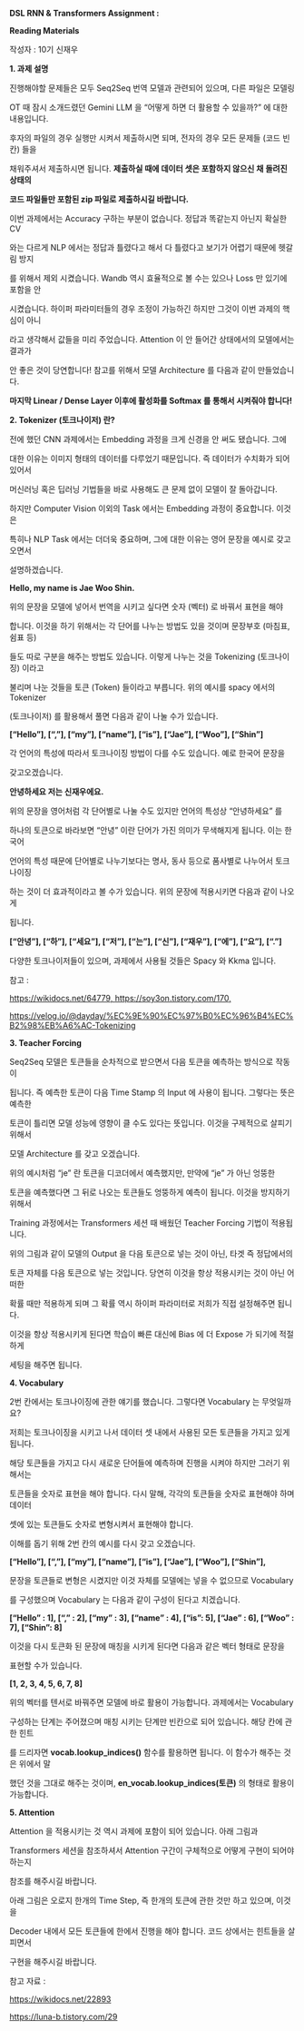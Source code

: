 ﻿<a name="br1"></a> 

**DSL RNN & Transformers Assignment :**

**Reading Materials**

작성자 : 10기 신재우

**1. 과제 설명**

진행해야할 문제들은 모두 Seq2Seq 번역 모델과 관련되어 있으며, 다른 파일은 모델링

OT 때 잠시 소개드렸던 Gemini LLM 을 “어떻게 하면 더 활용할 수 있을까?” 에 대한 내용입니다.

후자의 파일의 경우 실행만 시켜서 제출하시면 되며, 전자의 경우 모든 문제들 (코드 빈칸) 들을

채워주셔서 제출하시면 됩니다. **제출하실 때에 데이터 셋은 포함하지 않으신 채 돌려진 상태의**

**코드 파일들만 포함된 zip 파일로 제출하시길 바랍니다.**

이번 과제에서는 Accuracy 구하는 부분이 없습니다. 정답과 똑같는지 아닌지 확실한 CV

와는 다르게 NLP 에서는 정답과 틀렸다고 해서 다 틀렸다고 보기가 어렵기 때문에 헷갈림 방지

를 위해서 제외 시켰습니다. Wandb 역시 효율적으로 볼 수는 있으나 Loss 만 있기에 포함을 안

시켰습니다. 하이퍼 파라미터들의 경우 조정이 가능하긴 하지만 그것이 이번 과제의 핵심이 아니

라고 생각해서 값들을 미리 주었습니다. Attention 이 안 들어간 상태에서의 모델에서는 결과가

안 좋은 것이 당연합니다! 참고를 위해서 모델 Architecture 를 다음과 같이 만들었습니다.

**마지막 Linear / Dense Layer 이후에 활성화를 Softmax 를 통해서 시켜줘야 합니다!**



<a name="br2"></a> 

**2. Tokenizer (토크나이저) 란?**

전에 했던 CNN 과제에서는 Embedding 과정을 크게 신경을 안 써도 됐습니다. 그에

대한 이유는 이미지 형태의 데이터를 다루었기 때문입니다. 즉 데이터가 수치화가 되어 있어서

머신러닝 혹은 딥러닝 기법들을 바로 사용해도 큰 문제 없이 모델이 잘 돌아갑니다.

하지만 Computer Vision 이외의 Task 에서는 Embedding 과정이 중요합니다. 이것은

특히나 NLP Task 에서는 더더욱 중요하며, 그에 대한 이유는 영어 문장을 예시로 갖고 오면서

설명하겠습니다.

**Hello, my name is Jae Woo Shin.**

위의 문장을 모델에 넣어서 번역을 시키고 싶다면 숫자 (벡터) 로 바꿔서 표현을 해야

합니다. 이것을 하기 위해서는 각 단어를 나누는 방법도 있을 것이며 문장부호 (마침표, 쉼표 등)

들도 따로 구분을 해주는 방법도 있습니다. 이렇게 나누는 것을 Tokenizing (토크나이징) 이라고

불리며 나눈 것들을 토큰 (Token) 들이라고 부릅니다. 위의 예시를 spacy 에서의 Tokenizer

(토크나이저) 를 활용해서 풀면 다음과 같이 나눌 수가 있습니다.

**[“Hello”], [“,”], [“my”], [“name”], [“is”], [“Jae”], [“Woo”], [“Shin”]**

각 언어의 특성에 따라서 토크나이징 방법이 다를 수도 있습니다. 예로 한국어 문장을

갖고오겠습니다.

**안녕하세요 저는 신재우에요.**

위의 문장을 영어처럼 각 단어별로 나눌 수도 있지만 언어의 특성상 “안녕하세요” 를

하나의 토큰으로 바라보면 “안녕” 이란 단어가 가진 의미가 무색해지게 됩니다. 이는 한국어

언어의 특성 때문에 단어별로 나누기보다는 명사, 동사 등으로 품사별로 나누어서 토크나이징

하는 것이 더 효과적이라고 볼 수가 있습니다. 위의 문장에 적용시키면 다음과 같이 나오게

됩니다.

**[“안녕”], [“하”], [“세요”], [“저”], [“는”], [“신”], [“재우”], [“에”], [“요”], [“.”]**

다양한 토크나이저들이 있으며, 과제에서 사용될 것들은 Spacy 와 Kkma 입니다.

참고 :

<https://wikidocs.net/64779>[,](https://wikidocs.net/64779)[ ](https://wikidocs.net/64779)<https://soy3on.tistory.com/170>[,](https://soy3on.tistory.com/170)

<https://velog.io/@dayday/%EC%9E%90%EC%97%B0%EC%96%B4%EC%B2%98%EB%A6%AC-Tokenizing>



<a name="br3"></a> 

**3. Teacher Forcing**

Seq2Seq 모델은 토큰들을 순차적으로 받으면서 다음 토큰을 예측하는 방식으로 작동이

됩니다. 즉 예측한 토큰이 다음 Time Stamp 의 Input 에 사용이 됩니다. 그렇다는 뜻은 예측한

토큰이 틀리면 모델 성능에 영향이 클 수도 있다는 뜻입니다. 이것을 구제적으로 살피기 위해서

모델 Architecture 를 갖고 오겠습니다.

위의 예시처럼 “je” 란 토큰을 디코더에서 예측했지만, 만약에 “je” 가 아닌 엉뚱한

토큰을 예측했다면 그 뒤로 나오는 토큰들도 엉뚱하게 예측이 됩니다. 이것을 방지하기 위해서

Training 과정에서는 Transformers 세션 때 배웠던 Teacher Forcing 기법이 적용됩니다.

위의 그림과 같이 모델의 Output 을 다음 토큰으로 넣는 것이 아닌, 타겟 즉 정답에서의

토큰 자체를 다음 토큰으로 넣는 것입니다. 당연히 이것을 항상 적용시키는 것이 아닌 어떠한

확률 때만 적용하게 되며 그 확률 역시 하이퍼 파라미터로 저희가 직접 설정해주면 됩니다.

이것을 항상 적용시키게 된다면 학습이 빠른 대신에 Bias 에 더 Expose 가 되기에 적절하게

세팅을 해주면 됩니다.



<a name="br4"></a> 

**4. Vocabulary**

2번 칸에서는 토크나이징에 관한 얘기를 했습니다. 그렇다면 Vocabulary 는 무엇일까요?

저희는 토크나이징을 시키고 나서 데이터 셋 내에서 사용된 모든 토큰들을 가지고 있게 됩니다.

해당 토큰들을 가지고 다시 새로운 단어들에 예측하며 진행을 시켜야 하지만 그러기 위해서는

토큰들을 숫자로 표현을 해야 합니다. 다시 말해, 각각의 토큰들을 숫자로 표현해야 하며 데이터

셋에 있는 토큰들도 숫자로 변형시켜서 표현해야 합니다.

이해를 돕기 위해 2번 칸의 예시를 다시 갖고 오겠습니다.

**[“Hello”], [“,”], [“my”], [“name”], [“is”], [“Jae”], [“Woo”], [“Shin”],**

문장을 토큰들로 변형은 시켰지만 이것 자체를 모델에는 넣을 수 없으므로 Vocabulary

를 구성했으며 Vocabulary 는 다음과 같이 구성이 된다고 치겠습니다.

**[“Hello” : 1], [“,” : 2], [“my” : 3], [“name” : 4], [“is”: 5], [“Jae” : 6], [“Woo” : 7], [“Shin”: 8]**

이것을 다시 토큰화 된 문장에 매칭을 시키게 된다면 다음과 같은 벡터 형태로 문장을

표현할 수가 있습니다.

**[1, 2, 3, 4, 5, 6, 7, 8]**

위의 벡터를 텐서로 바꿔주면 모델에 바로 활용이 가능합니다. 과제에서는 Vocabulary

구성하는 단계는 주어졌으며 매칭 시키는 단계만 빈칸으로 되어 있습니다. 해당 칸에 관한 힌트

를 드리자면 **vocab.lookup\_indices()** 함수를 활용하면 됩니다. 이 함수가 해주는 것은 위에서 말

했던 것을 그대로 해주는 것이며, **en\_vocab.lookup\_indices(토큰)** 의 형태로 활용이 가능합니다.



<a name="br5"></a> 

**5. Attention**

Attention 을 적용시키는 것 역시 과제에 포함이 되어 있습니다. 아래 그림과

Transformers 세션을 참조하셔서 Attention 구간이 구체적으로 어떻게 구현이 되어야 하는지

참조를 해주시길 바랍니다.

아래 그림은 오로지 한개의 Time Step, 즉 한개의 토큰에 관한 것만 하고 있으며, 이것을

Decoder 내에서 모든 토큰들에 한에서 진행을 해야 합니다. 코드 상에서는 힌트들을 살피면서

구현을 해주시길 바랍니다.

참고 자료 :

<https://wikidocs.net/22893>

<https://luna-b.tistory.com/29>

